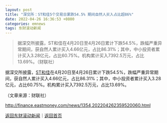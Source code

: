 ```yaml
---
layout: post
title: "深交所：ST和佳5个交易日累跌54.5% 期间自然人买入占比超86%"
date: 2022-04-26 16:36:53 +0800
categories: emnews
tags: 东财滚动新闻
---
```

> 据深交所披露，ST和佳在4月20日至4月26日累计下跌54.5%，跌幅严重异常期间，获自然人累计买入4.66亿元，占比86.31%；其中，中小投资者累计买入3.28亿元，占比60.75%。机构累计买入7392.5万元，占比13.69%。（财联社）

<p>据深交所披露，<span id="stock_0.300273"><a href="http://quote.eastmoney.com/unify/r/0.300273" class="keytip" data-code="0,300273">ST和佳</a></span><span id="quote_0.300273"></span>在4月20日至4月26日累计下跌54.5%，跌幅严重异常期间，获自然人累计买入4.66亿元，占比86.31%；其中，中小投资者累计买入3.28亿元，占比60.75%。机构累计买入7392.5万元，占比13.69%。</p><p class="em_media">（文章来源：财联社）</p>

<http://finance.eastmoney.com/news/1354,202204262359520060.html>

[返回东财滚动新闻](//finews.withounder.com/emnews/)｜[返回首页](//finews.withounder.com/)